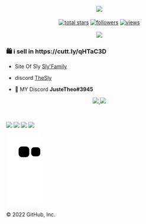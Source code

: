 
</h2>
<p align="center">
  <a href="https://github.com/JTLoveYou/"><img src="https://readme-typing-svg.herokuapp.com/?lines=Full-stack%20web%20and%20app%20developer;Experienced%20Discord%20Bot%20Dev;A%20Lot%20of%20coding%20experience;Always%20learning%20new%20things&font=Fira%20Code&center=true&width=440&height=45&color=7856d5&vCenter=true&size=22"></a>
<br>
<br>
  <a href="https://github.com/JTLoveYou?tab=repositories&sort=stargazers">
    <img alt="total stars" title="Total stars on GitHub" src="https://custom-icon-badges.herokuapp.com/badge/dynamic/json?logo=star&color=171728&labelColor=555555&label=Stars&style=for-the-badge&query=%24.stars&url=https://api.github-star-counter.workers.dev/user/JTLoveYou"/></a>
  <a href="https://github.com/JTLoveYou?tab=followers">
    <img alt="followers" title="Follow me on Github" src="https://custom-icon-badges.herokuapp.com/github/followers/JTLoveYou?color=171728&labelColor=555555&style=for-the-badge&logo=person-add&label=Follow&logoColor=white"/></a>
  <a href="https://github.com/JTLoveYou/Simple-View-Counter">
    <img alt="views" title="GitHub profile views" src="https://komarev.com/ghpvc/?username=JTLoveYou&color=171728&style=for-the-badge"/></a>
<br>
<br>


<img src="https://media.discordapp.net/attachments/977948184980639784/977967530515767316/Plan_de_travail_1.png">

<h3>🛍️ i sell in https://cutt.ly/qHTaC3D </h3>

- Site Of Sly [Sly'Family](https://www.slyfamily.ch/)

- discord [TheSly](https://discord.gg/jpV3GsQ4yW)

- 💬 MY Discord **JusteTheo#3945**

<div align="center">
  <a href="https://github.com/JTLoveYou">
  <img height="180em" src="https://github-readme-stats.vercel.app/api?username=JTLoveYou&show_icons=true&theme=dracula&include_all_commits=true&count_private=true"/>
  <img height="180em" src="https://github-readme-stats.vercel.app/api/top-langs/?username=JTLoveYou&layout=compact&langs_count=7&theme=dracula"/>
</div>
<div style="display: inline_block"><br>
 
  
</div>
  
  ##
 
<div> 
  <a href="https://www.youtube.com/channel/UCCB1TyKqAeJ0cXdNwYzzxcQ" target="_blank"><img src="https://img.shields.io/badge/YouTube-FF0000?style=for-the-badge&logo=youtube&logoColor=white" target="_blank"></a>
  <a href="https://www.instagram.com/the0_bld/" target="_blank"><img src="https://img.shields.io/badge/-Instagram-%23E4405F?style=for-the-badge&logo=instagram&logoColor=white" target="_blank"></a>
 	<a href="https://www.twitch.tv/slyclub" target="_blank"><img src="https://img.shields.io/badge/Twitch-9146FF?style=for-the-badge&logo=twitch&logoColor=white" target="_blank"></a>
 <a href="https://discord.gg/commufr" target="_blank"><img src="https://img.shields.io/badge/Discord-7289DA?style=for-the-badge&logo=discord&logoColor=white" target="_blank"></a> 
 
  ![Snake animation](https://github.com/rafaballerini/rafaballerini/blob/output/github-contribution-grid-snake.svg)
 
</div>
© 2022 GitHub, Inc.
